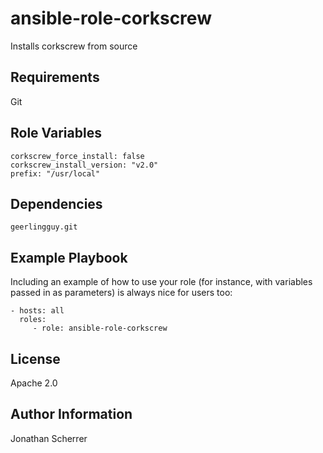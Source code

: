 ansible-role-corkscrew
=========

Installs corkscrew from source

Requirements
------------

Git

Role Variables
--------------

```
corkscrew_force_install: false
corkscrew_install_version: "v2.0"
prefix: "/usr/local"
```

Dependencies
------------

`geerlingguy.git`

Example Playbook
----------------

Including an example of how to use your role (for instance, with variables passed in as parameters) is always nice for users too:

    - hosts: all
      roles:
         - role: ansible-role-corkscrew

License
-------

Apache 2.0

Author Information
------------------

Jonathan Scherrer